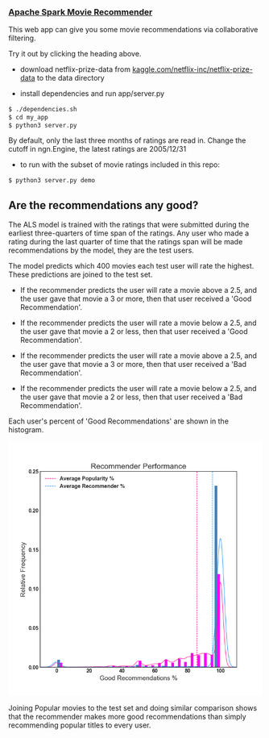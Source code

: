 ### [Apache Spark Movie Recommender](http://www.rybot.xyz)

This web app can give you some movie recommendations via collaborative filtering.

Try it out by clicking the heading above.

- download netflix-prize-data from [kaggle.com/netflix-inc/netflix-prize-data](http://www.kaggle.com/netflix-inc/netflix-prize-data) to the data directory

- install dependencies and run app/server.py
```
$ ./dependencies.sh
$ cd my_app
$ python3 server.py
```

By default, only the last three months of ratings are read in. Change the cutoff in ngn.Engine, the latest ratings are 2005/12/31

- to run with the subset of movie ratings included in this repo:
```
$ python3 server.py demo
```


## Are the recommendations any good?

The ALS model is trained with the ratings that were submitted during the earliest three-quarters of time span of the ratings. Any user who made a rating during the last quarter of time that the ratings span will be made recommendations by the model, they are the test users.

The model predicts which 400 movies each test user will rate the highest. These predictions are joined to the test set.

- If the recommender predicts the user will rate a movie above a 2.5, and the user gave that movie a 3 or more, then that user received a 'Good Recommendation'.

- If the recommender predicts the user will rate a movie below a 2.5, and the user gave that movie a 2 or less, then that user received a 'Good Recommendation'.

- If the recommender predicts the user will rate a movie above a 2.5, and the user gave that movie a 3 or more, then that user received a 'Bad Recommendation'.

- If the recommender predicts the user will rate a movie below a 2.5, and the user gave that movie a 2 or less, then that user received a 'Bad Recommendation'.

Each user's percent of 'Good Recommendations' are shown in the histogram.

![](my_app/static/example.png)

Joining Popular movies to the test set and doing similar comparison shows that the recommender makes more good recommendations than simply recommending popular titles to every user.
